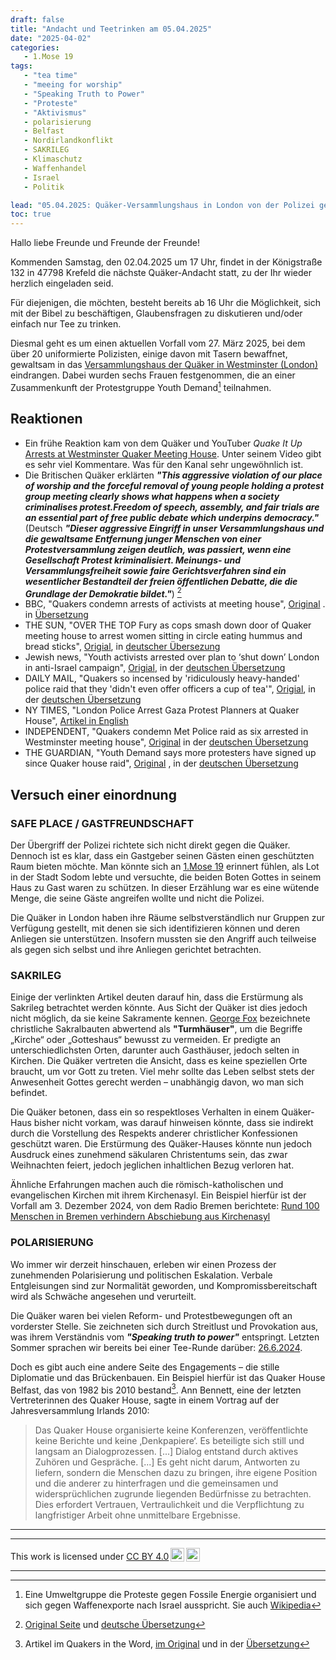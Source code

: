 ```yaml
---
draft: false
title: "Andacht und Teetrinken am 05.04.2025"
date: "2025-04-02"
categories:
   - 1.Mose 19
tags:
   - "tea time"
   - "meeing for worship"
   - "Speaking Truth to Power"
   - "Proteste"
   - "Aktivismus"
   - polarisierung
   - Belfast
   - Nordirlandkonflikt
   - SAKRILEG
   - Klimaschutz
   - Waffenhandel
   - Israel
   - Politik

lead: "05.04.2025: Quäker-Versammlungshaus in London von der Polizei gestürmt"
toc: true
---
```




Hallo liebe Freunde und Freunde der Freunde!

Kommenden Samstag, den 02.04.2025 um 17 Uhr, findet in der Königstraße 132 in 47798 Krefeld die nächste Quäker-Andacht statt, zu der Ihr wieder herzlich eingeladen seid.

Für diejenigen, die möchten, besteht bereits ab 16 Uhr die Möglichkeit, sich mit der Bibel zu beschäftigen, Glaubensfragen zu diskutieren und/oder einfach nur Tee zu trinken.

Diesmal geht es um einen aktuellen Vorfall vom 27. März 2025, bei dem über 20 uniformierte Polizisten, einige davon mit Tasern bewaffnet, gewaltsam in das [Versammlungshaus der Quäker in Westminster (London)](https://en.m.wikipedia.org/wiki/Westminster_Meeting_House) eindrangen. Dabei wurden sechs Frauen festgenommen, die an einer Zusammenkunft der Protestgruppe Youth Demand[^foot001] teilnahmen.


Reaktionen
----------

* Ein frühe Reaktion kam von dem Quäker und YouTuber *Quake It Up* [Arrests at Westminster Quaker Meeting House](https://youtu.be/DLZdhhLEFxQ?si=vu_-9xh_VQu6hmT4). Unter seinem Video gibt es sehr viel Kommentare. Was für den Kanal sehr ungewöhnlich ist.
* Die Britischen Quäker erklärten ***"This aggressive violation of our place of worship and the forceful removal of young people holding a protest group meeting clearly shows what happens when a society criminalises protest.Freedom of speech, assembly, and fair trials are an essential part of free public debate which underpins democracy."*** (Deutsch ***"Dieser aggressive Eingriff in unser Versammlungshaus und die gewaltsame Entfernung junger Menschen von einer Protestversammlung zeigen deutlich, was passiert, wenn eine Gesellschaft Protest kriminalisiert. Meinungs- und Versammlungsfreiheit sowie faire Gerichtsverfahren sind ein wesentlicher Bestandteil der freien öffentlichen Debatte, die die Grundlage der Demokratie bildet."***) [^foot002]
* BBC, "Quakers condemn arrests of activists at meeting house", [Original](https://www.bbc.com/news/articles/cj3x5j6g30ro) . in [Übersetzung](https://www-bbc-com.translate.goog/news/articles/cj3x5j6g30ro?_x_tr_sl=en&_x_tr_tl=de&_x_tr_hl=de&_x_tr_pto=wapp&_x_tr_hist=true)
* THE SUN, "OVER THE TOP Fury as cops smash down door of Quaker meeting house to arrest women sitting in circle eating hummus and bread sticks", [Origial](https://www.thesun.co.uk/news/34143601/cops-smash-door-quaker-meeting-house/), in [deutscher Übersezung](https://www.thesun.co.uk/news/34143601/cops-smash-door-quaker-meeting-house/)
* Jewish news, "Youth activists arrested over plan to ‘shut down’ London in anti-Israel campaign", [Origial](https://www.jewishnews.co.uk/youth-activists-arrested-over-plan-to-shut-down-london-in-anti-israel-campaign/), in der [deutschen Übersetzung](https://www-jewishnews-co-uk.translate.goog/youth-activists-arrested-over-plan-to-shut-down-london-in-anti-israel-campaign/?_x_tr_sl=en&_x_tr_tl=de&_x_tr_hl=de&_x_tr_pto=wapp)
* DAILY MAIL, "Quakers so incensed by 'ridiculously heavy-handed' police raid that they 'didn't even offer officers a cup of tea'", [Origial](https://www.dailymail.co.uk/news/article-14552177/Quakers-incensed-heavy-handed-police-raid-cup-tea.html), in der [deutschen Übersetzung](https://www-dailymail-co-uk.translate.goog/news/article-14552177/Quakers-incensed-heavy-handed-police-raid-cup-tea.html?_x_tr_sl=en&_x_tr_tl=de&_x_tr_hl=de&_x_tr_pto=wapp)
* NY TIMES, "London Police Arrest Gaza Protest Planners at Quaker House", [Artikel in English](https://www.nytimes.com/2025/03/30/world/europe/london-quaker-arrests-gaza.html)
* INDEPENDENT, "Quakers condemn Met Police raid as six arrested in Westminster meeting house", [Original](https://www.independent.co.uk/news/uk/crime/quaker-meeting-house-arrests-met-police-b2723944.html) in der [deutschen Übersetzung](https://www-independent-co-uk.translate.goog/news/uk/crime/quaker-meeting-house-arrests-met-police-b2723944.html?_x_tr_sl=en&_x_tr_tl=de&_x_tr_hl=de&_x_tr_pto=wapp)
* THE GUARDIAN, "Youth Demand says more protesters have signed up since Quaker house raid", [Original](https://www.theguardian.com/uk-news/2025/mar/30/youth-demand-says-more-protesters-have-signed-up-since-quaker-house-raid) , in der [deutschen Übersetzung](https://www-theguardian-com.translate.goog/uk-news/2025/mar/30/youth-demand-says-more-protesters-have-signed-up-since-quaker-house-raid?_x_tr_sl=en&_x_tr_tl=de&_x_tr_hl=de&_x_tr_pto=wapp)


Versuch einer einordnung
------------------------

### SAFE PLACE / GASTFREUNDSCHAFT


Der Übergriff der Polizei richtete sich nicht direkt gegen die Quäker. Dennoch ist es klar, dass ein Gastgeber seinen Gästen einen geschützten Raum bieten möchte. Man könnte sich an [1.Mose 19](https://www.bibleserver.com/HFA/1.Mose19) erinnert fühlen, als Lot in der Stadt Sodom lebte und versuchte, die beiden Boten Gottes in seinem Haus zu Gast waren zu schützen. In dieser Erzählung war es eine wütende Menge, die seine Gäste angreifen wollte und nicht die Polizei.

Die Quäker in London haben ihre Räume selbstverständlich nur Gruppen zur Verfügung gestellt, mit denen sie sich identifizieren können und deren Anliegen sie unterstützen. Insofern mussten sie den Angriff auch teilweise als gegen sich selbst und ihre Anliegen gerichtet betrachten.


### SAKRILEG

Einige der verlinkten Artikel deuten darauf hin, dass die Erstürmung als Sakrileg betrachtet werden könnte. Aus Sicht der Quäker ist dies jedoch nicht möglich, da sie keine Sakramente kennen. [George Fox](https://de.wikipedia.org/wiki/George_Fox) bezeichnete christliche Sakralbauten abwertend als **"Turmhäuser"**, um die Begriffe „Kirche“ oder „Gotteshaus“ bewusst zu vermeiden. Er predigte an unterschiedlichsten Orten, darunter auch Gasthäuser, jedoch selten in Kirchen. Die Quäker vertreten die Ansicht, dass es keine speziellen Orte braucht, um vor Gott zu treten. Viel mehr sollte das Leben selbst stets der Anwesenheit Gottes gerecht werden – unabhängig davon, wo man sich befindet.

Die Quäker betonen, dass ein so respektloses Verhalten in einem Quäker-Haus bisher nicht vorkam, was darauf hinweisen könnte, dass sie indirekt durch die Vorstellung des Respekts anderer christlicher Konfessionen geschützt waren. Die Erstürmung des Quäker-Hauses könnte nun jedoch Ausdruck eines zunehmend säkularen Christentums sein, das zwar Weihnachten feiert, jedoch jeglichen inhaltlichen Bezug verloren hat.

Ähnliche Erfahrungen machen auch die römisch-katholischen und evangelischen Kirchen mit ihrem Kirchenasyl. Ein Beispiel hierfür ist der Vorfall am 3. Dezember 2024, von dem Radio Bremen berichtete:  [Rund 100 Menschen in Bremen verhindern Abschiebung aus Kirchenasyl](https://www.butenunbinnen.de/nachrichten/bremen-kirchen-asyl-neustadt-abschieben-100.html)



### POLARISIERUNG

Wo immer wir derzeit hinschauen, erleben wir einen Prozess der zunehmenden Polarisierung und politischen Eskalation. Verbale Entgleisungen sind zur Normalität geworden, und Kompromissbereitschaft wird als Schwäche angesehen und verurteilt.

Die Quäker waren bei vielen Reform- und Protestbewegungen oft an vorderster Stelle. Sie zeichneten sich durch Streitlust und Provokation aus, was ihrem Verständnis vom ***"Speaking truth to power"*** entspringt. Letzten Sommer sprachen wir bereits bei einer Tee-Runde darüber: [26.6.2024](https://quaker-kr.de/post/2024/06-26/).

Doch es gibt auch eine andere Seite des Engagements – die stille Diplomatie und das Brückenbauen. Ein Beispiel hierfür ist das Quaker House Belfast, das von 1982 bis 2010 bestand[^foot003].
Ann Bennett, eine der letzten Vertreterinnen des Quaker House, sagte in einem
Vortrag auf der Jahresversammlung Irlands 2010:

> Das Quaker House organisierte keine Konferenzen, veröffentlichte keine Berichte und keine ‚Denkpapiere‘. Es beteiligte sich still und langsam an Dialogprozessen. [...] Dialog entstand durch aktives Zuhören und Gespräche. [...] Es geht nicht darum, Antworten zu liefern, sondern die Menschen dazu zu bringen, ihre eigene Position und die anderer zu hinterfragen und die gemeinsamen und widersprüchlichen zugrunde liegenden Bedürfnisse zu betrachten. Dies erfordert Vertrauen, Vertraulichkeit und die Verpflichtung zu langfristiger Arbeit ohne unmittelbare Ergebnisse.


---

[^foot001]: Eine Umweltgruppe die Proteste gegen Fossile Energie organisiert und sich gegen Waffenexporte nach Israel ausspricht. Sie auch [Wikipedia](https://en.wikipedia.org/wiki/Youth_Demand)

[^foot002]: [Original Seite](https://www.quaker.org.uk/news-and-events/news/quakers-condemn-police-raid-on-westminster-meeting-house) und [deutsche Übersetzung](https://www-quaker-org-uk.translate.goog/news-and-events/news/quakers-condemn-police-raid-on-westminster-meeting-house?_x_tr_sl=en&_x_tr_tl=de&_x_tr_hl=de&_x_tr_pto=wapp)

[^foot003]: Artikel im Quakers in the Word, [im Original](https://www.quakersintheworld.org/quakers-in-action/225/Quaker-House-Belfast-1982-2010) und in der [Übersetzung](https://www-quakersintheworld-org.translate.goog/quakers-in-action/225/Quaker-House-Belfast-1982-2010?_x_tr_sl=en&_x_tr_tl=de&_x_tr_hl=de&_x_tr_pto=wapp&_x_tr_hist=true)

---

<p xmlns:cc="http://creativecommons.org/ns#" >This work is licensed under <a href="https://creativecommons.org/licenses/by/4.0/?ref=chooser-v1" target="\_blank" rel="license noopener noreferrer" style="display:inline-block;">CC BY 4.0<img style="height:22px!important;margin-left:3px;vertical-align:text-bottom;" src="https://mirrors.creativecommons.org/presskit/icons/cc.svg?ref=chooser-v1" alt=""><img style="height:22px!important;margin-left:3px;vertical-align:text-bottom;" src="https://mirrors.creativecommons.org/presskit/icons/by.svg?ref=chooser-v1" alt=""></a></p>

---